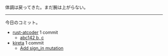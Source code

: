 体調は戻ってきた。まだ腕は上がらない。

---

今日のコミット。

- [rust-atcoder](https://github.com/bouzuya/rust-atcoder) 1 commit
  - [abc142 b, c](https://github.com/bouzuya/rust-atcoder/commit/e202124a82171c035a8004b265afbfd46111c271)
- [kireta](https://github.com/bouzuya/kireta) 1 commit
  - [Add sign_in mutation](https://github.com/bouzuya/kireta/commit/a93e6ec0c7526254770c0c59b7518ce7d5fcb3d0)
